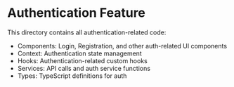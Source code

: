
# Authentication Feature

This directory contains all authentication-related code:
- Components: Login, Registration, and other auth-related UI components
- Context: Authentication state management
- Hooks: Authentication-related custom hooks
- Services: API calls and auth service functions
- Types: TypeScript definitions for auth
